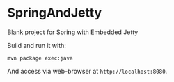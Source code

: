 # SpringAndJetty

Blank project for Spring with Embedded Jetty

Build and run it with:

    mvn package exec:java

And access via web-browser at `http://localhost:8080`.